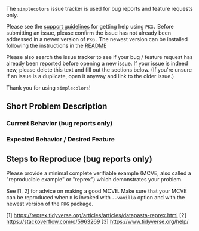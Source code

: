The `simplecolors` issue tracker is used for bug reports and feature requests only.

Please see the
[support guidelines](https://github.com/rjake/simplecolors/blob/master/.github/SUPPORT.md)
for getting help using `PKG.` Before submitting an issue, please confirm
the issue has not already been addressed in a newer version of `PKG.`
The newest version can be installed following the instructions in the
[README](https://github.com/rjake/simplecolors/blob/README.Rmd)

Please also search the issue tracker to see if your bug / feature
request has already been reported before opening a new issue.  If your
issue is indeed new, please delete this text and fill out the sections
below. (If you're unsure if an issue is a duplicate, open it anyway
and link to the older issue.)

Thank you for using `simplecolors`!

## Short Problem Description

### Current Behavior (bug reports only)

### Expected Behavior / Desired Feature

## Steps to Reproduce (bug reports only)

Please provide a minimal complete verifiable example (MCVE, also called a
"reproducible example" or "reprex") which demonstrates your problem.

See [1, 2] for advice on making a good MCVE. Make sure that your
MCVE can be reproduced when `R` is invoked with `--vanilla` option and
with the newest version of the `PKG` package.

[1] https://reprex.tidyverse.org/articles/articles/datapasta-reprex.html
[2] https://stackoverflow.com/q/5963269
[3] https://www.tidyverse.org/help/
